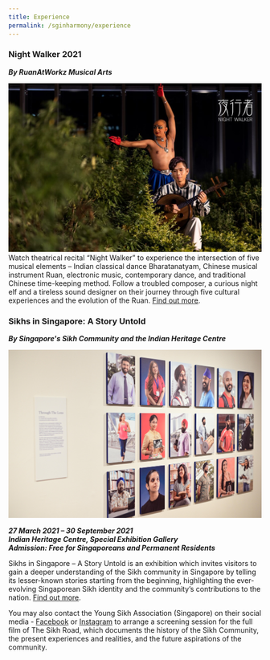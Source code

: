 ```yaml
---
title: Experience
permalink: /sginharmony/experience
---
```

### Night Walker 2021
***By RuanAtWorkz Musical Arts***

![Night Walker Performance](/images/sginharmony/Night-Walker.jpg)
Watch theatrical recital “Night Walker”  to experience the intersection of five musical elements – Indian classical dance Bharatanatyam, Chinese musical instrument Ruan, electronic music, contemporary dance, and traditional Chinese time-keeping method. Follow a troubled composer, a curious night elf and a tireless sound designer on their journey through five cultural experiences and the evolution of the Ruan. <a href="https://www.ruanatworkz.com/" target="_blank">Find out more</a>.

### Sikhs in Singapore: A Story Untold
***By  Singapore's Sikh Community and the Indian Heritage Centre***

![Alt text for image on Isomer site](/images/sginharmony/SikhExhibition.JPG)

***27 March 2021 – 30 September 2021<br>
Indian Heritage Centre, Special Exhibition Gallery<br>
Admission: Free for Singaporeans and Permanent Residents***

Sikhs in Singapore – A Story Untold is an exhibition which invites visitors to gain a deeper understanding of the Sikh community in Singapore by telling its lesser-known stories starting from the beginning,  highlighting the ever-evolving Singaporean Sikh identity and the community’s contributions to the nation. <a href="https://www.indianheritage.gov.sg/en/whats-on/exhibitions/detail/sikhs-in-singapore-a-story-untold" target="_blank">Find out more</a>.

You may also contact the Young Sikh Association (Singapore) on their social media - <a href="https://www.facebook.com/YSA.SGonInstagram" target= "_blank">Facebook</a> or <a href="https://www.instagram.com/ysa.sg/" target= "_blank">Instagram</a> to arrange a screening session for the full film of The Sikh Road, which documents the history of the Sikh Community, the present experiences and realities, and the future aspirations of the community.
